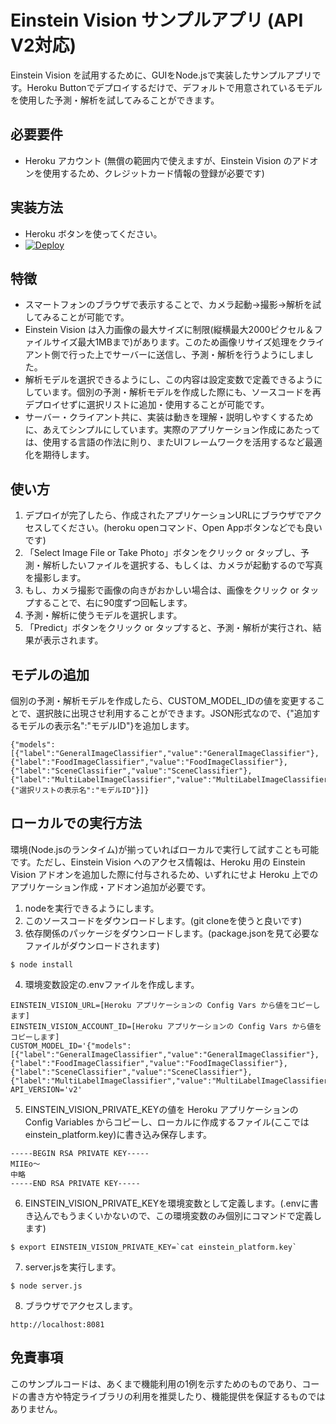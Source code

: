 # Einstein Vision サンプルアプリ (API V2対応)

Einstein Vision を試用するために、GUIをNode.jsで実装したサンプルアプリです。Heroku Buttonでデプロイするだけで、デフォルトで用意されているモデルを使用した予測・解析を試してみることができます。

## 必要要件

 - Heroku アカウント (無償の範囲内で使えますが、Einstein Vision のアドオンを使用するため、クレジットカード情報の登録が必要です)

## 実装方法

 - Heroku ボタンを使ってください。
 - [![Deploy](https://www.herokucdn.com/deploy/button.png)](https://heroku.com/deploy)

## 特徴

 - スマートフォンのブラウザで表示することで、カメラ起動→撮影→解析を試してみることが可能です。
 - Einstein Vision は入力画像の最大サイズに制限(縦横最大2000ピクセル＆ファイルサイズ最大1MBまで)があります。このため画像リサイズ処理をクライアント側で行った上でサーバーに送信し、予測・解析を行うようにしました。
 - 解析モデルを選択できるようにし、この内容は設定変数で定義できるようにしています。個別の予測・解析モデルを作成した際にも、ソースコードを再デプロイせずに選択リストに追加・使用することが可能です。
 - サーバー・クライアント共に、実装は動きを理解・説明しやすくするために、あえてシンプルにしています。実際のアプリケーション作成にあたっては、使用する言語の作法に則り、またUIフレームワークを活用するなど最適化を期待します。

## 使い方

1. デプロイが完了したら、作成されたアプリケーションURLにブラウザでアクセスしてください。(heroku openコマンド、Open Appボタンなどでも良いです)
2. 「Select Image File or Take Photo」ボタンをクリック or タップし、予測・解析したいファイルを選択する、もしくは、カメラが起動するので写真を撮影します。
3. もし、カメラ撮影で画像の向きがおかしい場合は、画像をクリック or タップすることで、右に90度ずつ回転します。
4. 予測・解析に使うモデルを選択します。
5. 「Predict」ボタンをクリック or タップすると、予測・解析が実行され、結果が表示されます。

## モデルの追加

個別の予測・解析モデルを作成したら、CUSTOM_MODEL_IDの値を変更することで、選択肢に出現させ利用することができます。JSON形式なので、{"追加するモデルの表示名":"モデルID"}を追加します。

```追加の仕方
{"models":[{"label":"GeneralImageClassifier","value":"GeneralImageClassifier"},{"label":"FoodImageClassifier","value":"FoodImageClassifier"},{"label":"SceneClassifier","value":"SceneClassifier"},{"label":"MultiLabelImageClassifier","value":"MultiLabelImageClassifier"},{"選択リストの表示名":"モデルID"}]}
```

## ローカルでの実行方法

環境(Node.jsのランタイム)が揃っていればローカルで実行して試すことも可能です。ただし、Einstein Vision へのアクセス情報は、Heroku 用の Einstein Vision アドオンを追加した際に付与されるため、いずれにせよ Heroku 上でのアプリケーション作成・アドオン追加が必要です。

1. nodeを実行できるようにします。
2. このソースコードをダウンロードします。(git cloneを使うと良いです)
3. 依存関係のパッケージをダウンロードします。(package.jsonを見て必要なファイルがダウンロードされます)

```
$ node install
```

4. 環境変数設定の.envファイルを作成します。

```.env
EINSTEIN_VISION_URL=[Heroku アプリケーションの Config Vars から値をコピーします]
EINSTEIN_VISION_ACCOUNT_ID=[Heroku アプリケーションの Config Vars から値をコピーします]
CUSTOM_MODEL_ID='{"models":[{"label":"GeneralImageClassifier","value":"GeneralImageClassifier"},{"label":"FoodImageClassifier","value":"FoodImageClassifier"},{"label":"SceneClassifier","value":"SceneClassifier"},{"label":"MultiLabelImageClassifier","value":"MultiLabelImageClassifier"}]}'
API_VERSION='v2'
```

5. EINSTEIN_VISION_PRIVATE_KEYの値を Heroku アプリケーションの Config Variables からコピーし、ローカルに作成するファイル(ここではeinstein_platform.key)に書き込み保存します。

```einstein_platform.key
-----BEGIN RSA PRIVATE KEY-----
MIIEo〜
中略
-----END RSA PRIVATE KEY-----
```

6. EINSTEIN_VISION_PRIVATE_KEYを環境変数として定義します。(.envに書き込んでもうまくいかないので、この環境変数のみ個別にコマンドで定義します)

```
$ export EINSTEIN_VISION_PRIVATE_KEY=`cat einstein_platform.key`
```

7. server.jsを実行します。

```
$ node server.js
```

8. ブラウザでアクセスします。

```
http://localhost:8081
```

## 免責事項

このサンプルコードは、あくまで機能利用の1例を示すためのものであり、コードの書き方や特定ライブラリの利用を推奨したり、機能提供を保証するものではありません。
